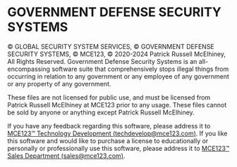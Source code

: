 # GOVERNMENT DEFENSE SECURITY SYSTEMS
© GLOBAL SECURITY SYSTEM SERVICES, © GOVERNMENT DEFENSE SECURITY SYSTEMS, © MCE123, © 2020-2024 Patrick Russell McElhiney, All Rights Reserved.
Government Defense Security Systems is an all-encompassing software suite that comprehensively stops illegal things from occurring in relation to any government or any employee of any government or any property of any government.

These files are not licensed for public use, and must be licensed from Patrick Russell McElhiney at MCE123 prior to any usage.
These files cannot be sold by anyone or anything except Patrick Russell McElhiney.

If you have any feedback regarding this software, please address it to [MCE123™ Technology Development (techdevelop@mce123.com)](mailto:techdevelop@mce123.com).
If you like this software and would like to purchase a license to educationally or personally or professionally use this software, please address it to [MCE123™ Sales Department (sales@mce123.com)](mailto:sales@mce123.com).
